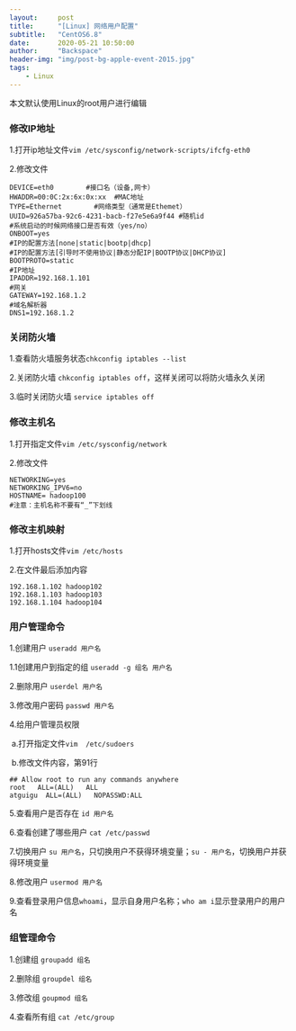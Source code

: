 ```yaml
---
layout:     post
title:      "[Linux] 网络用户配置"
subtitle:   "CentOS6.8"
date:       2020-05-21 10:50:00
author:     "Backspace"
header-img: "img/post-bg-apple-event-2015.jpg"
tags:
    - Linux
---
```


本文默认使用Linux的root用户进行编辑

### 修改IP地址

1.打开ip地址文件`vim /etc/sysconfig/network-scripts/ifcfg-eth0`

2.修改文件

```shell
DEVICE=eth0        #接口名（设备,网卡）
HWADDR=00:0C:2x:6x:0x:xx  #MAC地址 
TYPE=Ethernet        #网络类型（通常是Ethemet）
UUID=926a57ba-92c6-4231-bacb-f27e5e6a9f44 #随机id
#系统启动的时候网络接口是否有效（yes/no）
ONBOOT=yes        
#IP的配置方法[none|static|bootp|dhcp]
#IP的配置方法[引导时不使用协议|静态分配IP|BOOTP协议|DHCP协议]
BOOTPROTO=static   
#IP地址
IPADDR=192.168.1.101  
#网关 
GATEWAY=192.168.1.2   
#域名解析器
DNS1=192.168.1.2
```

### 关闭防火墙

1.查看防火墙服务状态`chkconfig iptables --list`

2.关闭防火墙 `chkconfig iptables off`，这样关闭可以将防火墙永久关闭

3.临时关闭防火墙 `service iptables off`

### 修改主机名

1.打开指定文件`vim /etc/sysconfig/network`

2.修改文件

```shell
NETWORKING=yes
NETWORKING_IPV6=no
HOSTNAME= hadoop100
#注意：主机名称不要有“_”下划线
```

### 修改主机映射

1.打开hosts文件`vim /etc/hosts`

2.在文件最后添加内容

```shell
192.168.1.102 hadoop102
192.168.1.103 hadoop103
192.168.1.104 hadoop104
```

### 用户管理命令

1.创建用户 `useradd 用户名`

1.1创建用户到指定的组 `useradd -g 组名 用户名`

2.删除用户 `userdel 用户名`

3.修改用户密码 `passwd 用户名`

4.给用户管理员权限

​	a.打开指定文件`vim  /etc/sudoers`

​	b.修改文件内容，第91行

```shell
## Allow root to run any commands anywhere
root   ALL=(ALL)   ALL
atguigu  ALL=(ALL)   NOPASSWD:ALL
```

5.查看用户是否存在 `id 用户名`

6.查看创建了哪些用户 `cat /etc/passwd`

7.切换用户 `su 用户名`，只切换用户不获得环境变量；`su - 用户名`，切换用户并获得环境变量

8.修改用户 `usermod 用户名`

9.查看登录用户信息`whoami`，显示自身用户名称；`who am i`显示登录用户的用户名

### 组管理命令

1.创建组 `groupadd 组名`

2.删除组 `groupdel 组名`

3.修改组 `goupmod 组名`

4.查看所有组 `cat /etc/group`